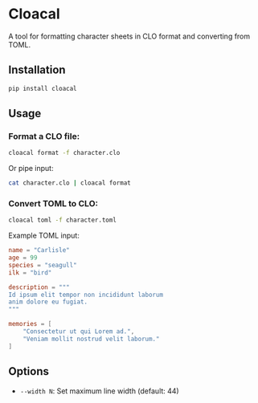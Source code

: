 # Cloacal

A tool for formatting character sheets in CLO format and converting from TOML.

## Installation

```bash
pip install cloacal
```

## Usage

### Format a CLO file:

```bash
cloacal format -f character.clo
```

Or pipe input:

```bash
cat character.clo | cloacal format
```

### Convert TOML to CLO:

```bash
cloacal toml -f character.toml
```

Example TOML input:
```toml
name = "Carlisle"
age = 99
species = "seagull"
ilk = "bird"

description = """
Id ipsum elit tempor non incididunt laborum 
anim dolore eu fugiat.
"""

memories = [
    "Consectetur ut qui Lorem ad.",
    "Veniam mollit nostrud velit laborum."
]
```

## Options

- `--width N`: Set maximum line width (default: 44)

